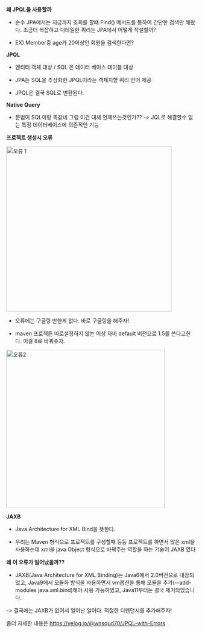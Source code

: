 
**왜 JPQL을 사용할까**

- 순수 JPA에서는 지금까지 조회를 할떄 Find() 메서드를 통하여 간단한 검색만 해왔다. 조금더 복잡하고 디테일한 쿼리는 JPA에서 어떻게 작설할까?

- EX) Member중 age가 20이상인 회원을 검색한다면?

**JPQL**

- 엔티티 객체 대상 / SQL 은 데이터 베이스 테이블 대상

- JPA는 SQL을 추상화한 JPQL이라는 객체지향 쿼리 언어 제공

- JPQL은 결국 SQL로 변환된다.

**Native Query**
 
- 문법이 SQL이랑 똑같네 그럼 이건 대체 언제쓰는것인가??  -> JQL로 해결할수 없는 특정 데이터베이스에 의존적인 기능



**프로젝트 생성시 오류**


<img width="438" alt="오류 1" src="https://user-images.githubusercontent.com/86937655/141488060-3639ccb9-f157-4de0-8ac7-5546362920ee.PNG">

- 오류에는 구글링 만한게 없다. 바로 구글링을 해주자!

- maven 프로젝튼 따로설정하지 않는 이상 자바 default 버전으로 1.5를 쓴다고한다. 이걸 8로 바꿔주자.

<img width="420" alt="오류2" src="https://user-images.githubusercontent.com/86937655/141488081-aa8b98a7-c829-44a0-95df-d1cceb133aab.PNG">

**JAXB**

- Java Architecture for XML Bind을 뜻한다.

- 우리는 Maven 형식으로 프로젝트를 구성할때 등등 프로젝트를 하면서 많은 xml을 사용하는데 xml을 java Object 형식으로 바꿔주는 역할을 하는 기술이 JAXB 였다


**왜 이 오류가 일어났을까??**

- JAXB(Java Architecture for XML Binding)는 Java6에서 2.0버전으로 내장되었고, Java9에서 모듈화 방식을 사용하면서 vm옵션을 통해 모듈을 추가(--add-modules java.xml.bind)해야 사용 가능하였고, Java11부터는 결국 제거되었습니다.

-> 결국에는 JAXB가 없어서 일어난 일이다. 적절한 디펜던시를 추가해주자!


좀더 자세한 내용은 https://velog.io/@wnsqud70/JPQL-with-Errors
